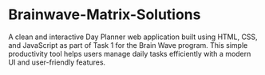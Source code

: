 # Brainwave-Matrix-Solutions
A clean and interactive Day Planner web application built using HTML, CSS, and JavaScript as part of Task 1 for the Brain Wave program. This simple productivity tool helps users manage daily tasks efficiently with a modern UI and user-friendly features.

